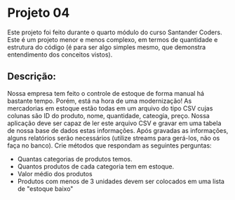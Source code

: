 # Projeto 04

Este projeto foi feito durante o quarto módulo do curso Santander Coders. Este é um projeto menor e menos complexo, em termos de quantidade e estrutura do código (é para ser algo simples mesmo, que demonstra entendimento dos conceitos vistos).





## Descrição: 
Nossa empresa tem feito o controle de estoque de forma manual há bastante tempo. Porém, está na hora de uma modernização!
As mercadorias em estoque estão todas em um arquivo do tipo CSV cujas colunas são ID do produto, nome, quantidade, cateogia, preço. 
Nossa aplicação deve ser capaz de ler este arquivo CSV e gravar em uma tabela de nossa base de dados estas informações.
Após gravadas as informações, alguns relatórios serão necessários (utilize streams para gerá-los, não os faça no banco). Crie métodos que respondam as seguintes perguntas:
- Quantas categorias de produtos temos.
- Quantos produtos de cada categoria tem em estoque.
- Valor médio dos produtos
- Produtos com menos de 3 unidades devem ser colocados em uma lista de "estoque baixo"


